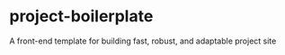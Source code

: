 project-boilerplate
===================

A front-end template for building fast, robust, and adaptable project site
